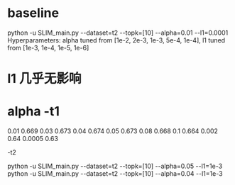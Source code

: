 # baseline
python -u SLIM_main.py --dataset=t2 --topk=[10] --alpha=0.01 --l1=0.0001
Hyperparameters: alpha tuned from [1e-2, 2e-3, 1e-3, 5e-4, 1e-4], l1 tuned from [1e-3, 1e-4, 1e-5, 1e-6]

# l1 几乎无影响
# alpha -t1
0.01 0.669
0.03 0.673
0.04 0.674
0.05 0.673
0.08 0.668
0.1  0.664
0.002 0.64
0.0005 0.63

-t2

python -u SLIM_main.py --dataset=t2 --topk=[10] --alpha=0.05 --l1=1e-3
python -u SLIM_main.py --dataset=t2 --topk=[10] --alpha=0.04 --l1=1e-3
